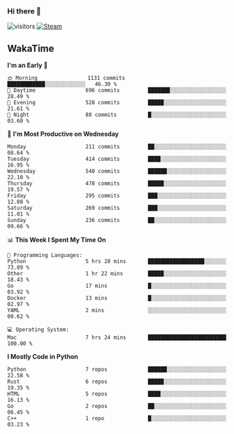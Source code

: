 ### Hi there 👋

![visitors](https://visitor-badge.glitch.me/badge?page_id=zhourunlai)
[![Steam](https://img.shields.io/badge/dynamic/json?url=https%3A%2F%2Fapi.swo.moe%2Fstats%2Fsteamgames%2F76561198285156854&query=count&color=0b1a37&label=Steam&labelColor=134375&logo=steam&suffix=+games&cacheSeconds=3600)](http://steamcommunity.com/profiles/76561198285156854)

## WakaTime
<!--START_SECTION:waka-->
**I'm an Early 🐤** 

```text
🌞 Morning                1131 commits        ████████████░░░░░░░░░░░░░   46.30 % 
🌆 Daytime                696 commits         ███████░░░░░░░░░░░░░░░░░░   28.49 % 
🌃 Evening                528 commits         █████░░░░░░░░░░░░░░░░░░░░   21.61 % 
🌙 Night                  88 commits          █░░░░░░░░░░░░░░░░░░░░░░░░   03.60 % 
```
📅 **I'm Most Productive on Wednesday** 

```text
Monday                   211 commits         ██░░░░░░░░░░░░░░░░░░░░░░░   08.64 % 
Tuesday                  414 commits         ████░░░░░░░░░░░░░░░░░░░░░   16.95 % 
Wednesday                540 commits         ██████░░░░░░░░░░░░░░░░░░░   22.10 % 
Thursday                 478 commits         █████░░░░░░░░░░░░░░░░░░░░   19.57 % 
Friday                   295 commits         ███░░░░░░░░░░░░░░░░░░░░░░   12.08 % 
Saturday                 269 commits         ███░░░░░░░░░░░░░░░░░░░░░░   11.01 % 
Sunday                   236 commits         ██░░░░░░░░░░░░░░░░░░░░░░░   09.66 % 
```


📊 **This Week I Spent My Time On** 

```text
💬 Programming Languages: 
Python                   5 hrs 28 mins       ██████████████████░░░░░░░   73.89 % 
Other                    1 hr 22 mins        █████░░░░░░░░░░░░░░░░░░░░   18.43 % 
Go                       17 mins             █░░░░░░░░░░░░░░░░░░░░░░░░   03.92 % 
Docker                   13 mins             █░░░░░░░░░░░░░░░░░░░░░░░░   02.97 % 
YAML                     2 mins              ░░░░░░░░░░░░░░░░░░░░░░░░░   00.62 % 

💻 Operating System: 
Mac                      7 hrs 24 mins       █████████████████████████   100.00 % 
```

**I Mostly Code in Python** 

```text
Python                   7 repos             ██████░░░░░░░░░░░░░░░░░░░   22.58 % 
Rust                     6 repos             █████░░░░░░░░░░░░░░░░░░░░   19.35 % 
HTML                     5 repos             ████░░░░░░░░░░░░░░░░░░░░░   16.13 % 
Go                       2 repos             ██░░░░░░░░░░░░░░░░░░░░░░░   06.45 % 
C++                      1 repo              █░░░░░░░░░░░░░░░░░░░░░░░░   03.23 % 
```




<!--END_SECTION:waka-->
